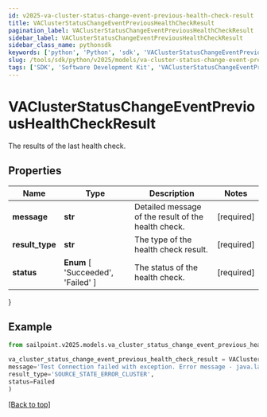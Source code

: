 ```yaml
---
id: v2025-va-cluster-status-change-event-previous-health-check-result
title: VAClusterStatusChangeEventPreviousHealthCheckResult
pagination_label: VAClusterStatusChangeEventPreviousHealthCheckResult
sidebar_label: VAClusterStatusChangeEventPreviousHealthCheckResult
sidebar_class_name: pythonsdk
keywords: ['python', 'Python', 'sdk', 'VAClusterStatusChangeEventPreviousHealthCheckResult', 'V2025VAClusterStatusChangeEventPreviousHealthCheckResult'] 
slug: /tools/sdk/python/v2025/models/va-cluster-status-change-event-previous-health-check-result
tags: ['SDK', 'Software Development Kit', 'VAClusterStatusChangeEventPreviousHealthCheckResult', 'V2025VAClusterStatusChangeEventPreviousHealthCheckResult']
---
```


# VAClusterStatusChangeEventPreviousHealthCheckResult

The results of the last health check.

## Properties

Name | Type | Description | Notes
------------ | ------------- | ------------- | -------------
**message** | **str** | Detailed message of the result of the health check. | [required]
**result_type** | **str** | The type of the health check result. | [required]
**status** |  **Enum** [  'Succeeded',    'Failed' ] | The status of the health check. | [required]
}

## Example

```python
from sailpoint.v2025.models.va_cluster_status_change_event_previous_health_check_result import VAClusterStatusChangeEventPreviousHealthCheckResult

va_cluster_status_change_event_previous_health_check_result = VAClusterStatusChangeEventPreviousHealthCheckResult(
message='Test Connection failed with exception. Error message - java.lang Exception',
result_type='SOURCE_STATE_ERROR_CLUSTER',
status=Failed
)

```
[[Back to top]](#) 

